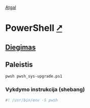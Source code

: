 [Atgal](./readme.md)

# PowerShell [&#x2B67;](https://learn.microsoft.com/en-us/powershell/)

## [Diegimas](../install/pwsh_readme.md)

## Paleistis

```bash
pwsh pwsh_sys-upgrade.ps1
```

### Vykdymo instrukcija (shebang)

```bash
#! /usr/bin/env -S pwsh
```
